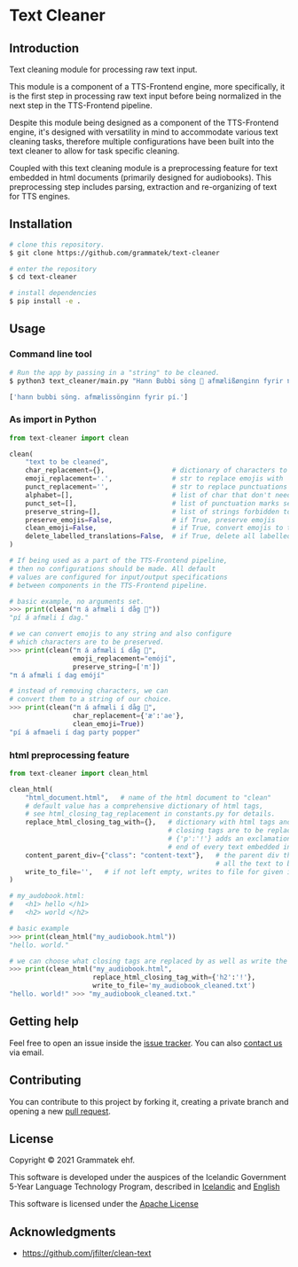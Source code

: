 # Text Cleaner 

## Introduction

Text cleaning module for processing raw text input.

This module is a component of a TTS-Frontend engine, more specifically, it is the first step in processing raw text input before being normalized in the next step in the TTS-Frontend pipeline.

Despite this module being designed as a component of the TTS-Frontend engine, it's designed with versatility in mind to accommodate various text cleaning tasks, therefore multiple configurations have been built into the text cleaner to allow for task specific cleaning.

Coupled with this text cleaning module is a preprocessing feature for text embedded in html documents (primarily designed for audiobooks). This preprocessing step includes parsing, extraction and re-organizing of text for TTS engines.

## Installation
```bash
# clone this repository.
$ git clone https://github.com/grammatek/text-cleaner

# enter the repository
$ cd text-cleaner

# install dependencies
$ pip install -e .
```
## Usage

### Command line tool
```bash
# Run the app by passing in a "string" to be cleaned. 
$ python3 text_cleaner/main.py "Hann Bubbi söng 🎤 afmælißønginn fyrir π."

['hann bubbi söng. afmælissönginn fyrir pí.']
```

### As import in Python
```python
from text-cleaner import clean

clean(
    "text to be cleaned",                  
    char_replacement={},                 # dictionary of characters to convert     
    emoji_replacement='.',               # str to replace emojis with        
    punct_replacement='',                # str to replace punctuations with
    alphabet=[],                         # list of char that don't need converting     
    punct_set=[],                        # list of punctuation marks set to preserve
    preserve_string=[],                  # list of strings forbidden to strip or convert
    preserve_emojis=False,               # if True, preserve emojis
    clean_emoji=False,                   # if True, convert emojis to their text description 
    delete_labelled_translations=False,  # if True, delete all labelled translations
)

# If being used as a part of the TTS-Frontend pipeline, 
# then no configurations should be made. All default 
# values are configured for input/output specifications 
# between components in the TTS-Frontend pipeline.

# basic example, no arguments set.
>>> print(clean("π á afmæli í dåg 🎉"))
"pí á afmæli í dag."

# we can convert emojis to any string and also configure 
# which characters are to be preserved.
>>> print(clean("π á afmæli í dåg 🎉", 
                emoji_replacement="emójí", 
                preserve_string=['π'])
"π á afmæli í dag emójí"

# instead of removing characters, we can 
# convert them to a string of our choice. 
>>> print(clean("π á afmæli í dåg 🎉", 
                char_replacement={'æ':'ae'}, 
                clean_emoji=True))
"pí á afmaeli í dag party popper"

```

### html preprocessing feature

```python
from text-cleaner import clean_html

clean_html(
    "html_document.html",   # name of the html document to "clean"
    # default value has a comprehensive dictionary of html tags, 
    # see html_closing_tag_replacement in constants.py for details. 
    replace_html_closing_tag_with={},   # dictionary with html tags and what their 
                                        # closing tags are to be replaced with e.g. 
                                        # {'p':'!'} adds an exclamation mark at the 
                                        # end of every text embedded in a <p> tag.
    content_parent_div={"class": "content-text"},   # the parent div that contains 
                                                    # all the text to be extracted
    write_to_file='',   # if not left empty, writes to file for given input
)

# my_audobook.html: 
#   <h1> hello </h1>
#   <h2> world </h2>

# basic example
>>> print(clean_html("my_audiobook.html"))
"hello. world."

# we can choose what closing tags are replaced by as well as write the output to file
>>> print(clean_html("my_audiobook.html", 
                     replace_html_closing_tag_with={'h2':'!'},
                     write_to_file='my_audiobook_cleaned.txt')
"hello. world!" >>> "my_audiobook_cleaned.txt."
```

## Getting help

Feel free to open an issue inside the [issue tracker](https://github.com/grammatek/text-cleaner/issues). You can also [contact us](mailto:info@grammatek.com) via email.

## Contributing

You can contribute to this project by forking it, creating a private branch and opening a new [pull request](https://github.com/grammatek/text-cleaner/pulls).

## License

Copyright © 2021 Grammatek ehf.

This software is developed under the auspices of the Icelandic Government 5-Year Language Technology Program, described in
[Icelandic](https://www.stjornarradid.is/lisalib/getfile.aspx?itemid=56f6368e-54f0-11e7-941a-005056bc530c) and
[English](https://clarin.is/media/uploads/mlt-en.pdf)

This software is licensed under the [Apache License](LICENSE)

## Acknowledgments
* https://github.com/jfilter/clean-text
